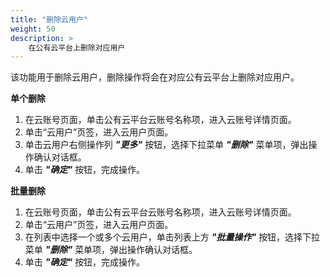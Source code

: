 ```yaml
---
title: "删除云用户"
weight: 50
description: >
    在公有云平台上删除对应用户
---
```


该功能用于删除云用户，删除操作将会在对应公有云平台上删除对应用户。

**单个删除**

1. 在云账号页面，单击公有云平台云账号名称项，进入云账号详情页面。
2. 单击“云用户”页签，进入云用户页面。
3. 单击云用户右侧操作列 **_"更多"_** 按钮，选择下拉菜单 **_"删除"_** 菜单项，弹出操作确认对话框。
4. 单击 **_"确定"_** 按钮，完成操作。

**批量删除**

1. 在云账号页面，单击公有云平台云账号名称项，进入云账号详情页面。
2. 单击“云用户”页签，进入云用户页面。
3. 在列表中选择一个或多个云用户，单击列表上方 **_"批量操作"_** 按钮，选择下拉菜单 **_"删除"_** 菜单项，弹出操作确认对话框。
4. 单击 **_"确定"_** 按钮，完成操作。